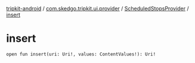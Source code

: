 [tripkit-android](../../index.md) / [com.skedgo.tripkit.ui.provider](../index.md) / [ScheduledStopsProvider](index.md) / [insert](./insert.md)

# insert

`open fun insert(uri: Uri!, values: ContentValues!): Uri!`